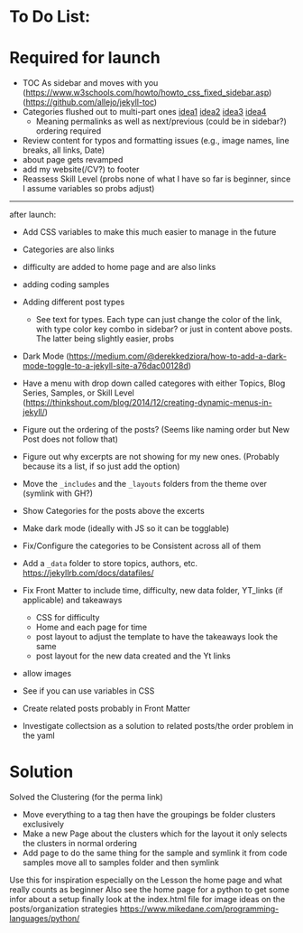# To Do List:



# Required for launch

- TOC As sidebar and moves with you (https://www.w3schools.com/howto/howto_css_fixed_sidebar.asp) (https://github.com/allejo/jekyll-toc)
- Categories flushed out to multi-part ones [idea1](https://blog.webjeda.com/jekyll-related-posts/) [idea2](https://digitaldrummerj.me/blogging-on-github-part-13-creating-an-article-series/) [idea3](https://www.ayush.nz/2022/02/creating-article-series-posts-navigation-jekyll) [idea4](https://engineering.chrobinson.com/how-to/linking-a-series-of-jekyll-posts/)
  - Meaning permalinks as well as next/previous (could be in sidebar?) ordering required
- Review content for typos and formatting issues (e.g., image names, line breaks, all links, Date)
- about page gets revamped
- add my website(/CV?) to footer
- Reassess Skill Level (probs none of what I have so far is beginner, since I assume variables so probs adjust)

---
after launch:
- Add CSS variables to make this much easier to manage in the future
- Categories are also links
- difficulty are added to home page and are also links
- adding coding samples
- Adding different post types
  - See text for types. Each type can just change the color of the link, with type color key combo in sidebar? or just in content above posts. The latter being slightly easier, probs
- Dark Mode (https://medium.com/@derekkedziora/how-to-add-a-dark-mode-toggle-to-a-jekyll-site-a76dac00128d)
- Have a menu with drop down called categores with either Topics, Blog Series, Samples, or Skill Level (https://thinkshout.com/blog/2014/12/creating-dynamic-menus-in-jekyll/)




- Figure out the ordering of the posts? (Seems like naming order but New Post does not follow that)
- Figure out why excerpts are not showing for my new ones. (Probably because its a list, if so just add the <!--more--> option)
- Move the `_includes` and the `_layouts` folders from the theme over (symlink with GH?)
- Show Categories for the posts above the excerts
- Make dark mode (ideally with JS so it can be togglable)
- Fix/Configure the categories to be Consistent across all of them

- Add a `_data` folder to store topics, authors, etc. https://jekyllrb.com/docs/datafiles/
- Fix Front Matter to include time, difficulty, new data folder, YT_links (if applicable) and takeaways
  - CSS for difficulty
  - Home and each page for time
  - post layout to adjust the template to have the takeaways look the same
  - post layout for the new data created and the Yt links

- allow images
- See if you can use variables in CSS
- Create related posts probably in Front Matter
- Investigate collectsion as a solution to related posts/the order problem in the yaml

# Solution 

Solved the Clustering (for the perma link)
- Move everything to a tag then have the groupings be folder clusters exclusively
- Make a new Page about the clusters which for the layout it only selects the clusters in normal ordering
- Add page to do the same thing for the sample and symlink it from code samples move all to samples folder and then symlink


Use this for inspiration especially on the Lesson the home page and what really counts as beginner
Also see the home page for a python to get some infor about a setup
finally look at the index.html file for image ideas on the posts/organization strategies
https://www.mikedane.com/programming-languages/python/
